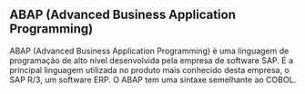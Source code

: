 ## **ABAP (Advanced Business Application Programming)**

ABAP (Advanced Business Application Programming) é uma linguagem de programação de alto nível desenvolvida pela empresa de software SAP. É a principal linguagem utilizada no produto mais conhecido desta empresa, o SAP R/3, um software ERP. O ABAP tem uma sintaxe semelhante ao COBOL.
